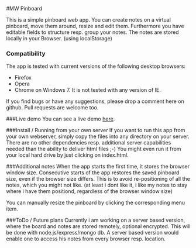 #MW Pinboard

This is a simple pinboard web app.
You can create notes on a virtual pinboard, move them around, resize and edit them.
Furthermore you have editable fields to structure resp. group your notes.
The notes are stored locally in your Browser. (using localStorage)

### Compatibility
The app is tested with current versions of the following desktop browsers:
* Firefox
* Opera
* Chrome
on Windows 7.
It is not tested with any version of IE.

If you find bugs or have any suggestions,
please drop a comment here on github.
Pull requests are welcome too.

###Live demo
You can see a live demo [here](http://pinboard.mwin.de/).

###Install / Running from your own server
If you want to run this app from your own webserver,
simply copy the files into any directory on your server.
There are no other dependencies resp. additional server capabilities
needed than the ability to deliver html files ;-)
You might even run it from your local hard drive by just clicking on index.html.

###Additional notes
When the app starts the first time, it stores the browser window size.
Consecutive starts of the app restores the saved pinboard size,
even if the browser size differs.
This is to avoid re-positioning of all the notes, which you might not like.
(at least i dont like it, i like my notes to stay where i have them positiond,
regardless of the browser window size)

You can manually resize the pinboard by clicking the corresponding menu item.

###ToDo / Future plans
Currently i am working on a server based version,
where the board and notes are stored remotely, optional encrypted.
This will be done with node.js/express/mongo db.
A server based version would enable one to access his notes
from every browser resp. location.
